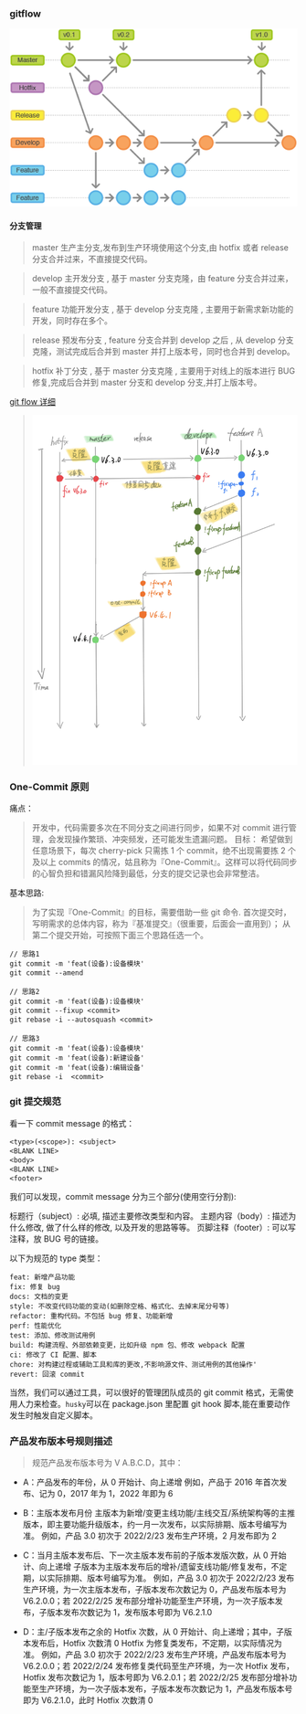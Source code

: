 ### gitflow

<img src="../images/gitflow.png" />

#### 分支管理

> master 生产主分支,发布到生产环境使用这个分支,由 hotfix 或者 release 分支合并过来，不直接提交代码。

> develop 主开发分支 , 基于 master 分支克隆，由 feature 分支合并过来，一般不直接提交代码。

> feature 功能开发分支 , 基于 develop 分支克隆 , 主要用于新需求新功能的开发，同时存在多个。

> release 预发布分支 , feature 分支合并到 develop 之后 , 从 develop 分支克隆，测试完成后合并到 master 并打上版本号，同时也合并到 develop。

> hotfix 补丁分支 , 基于 master 分支克隆 , 主要用于对线上的版本进行 BUG 修复,完成后合并到 master 分支和 develop 分支,并打上版本号。

[git flow 详细](https://juejin.cn/post/6844903997589946382)

> <img src="../images/gitflowByme.jpg" />

### One-Commit 原则

痛点：

> 开发中，代码需要多次在不同分支之间进行同步，如果不对 commit 进行管理，会发现操作繁琐、冲突频发，还可能发生遗漏问题。
> 目标：
> 希望做到任意场景下，每次 cherry-pick 只需拣 1 个 commit，绝不出现需要拣 2 个及以上 commits 的情况，姑且称为『One-Commit』。这样可以将代码同步的心智负担和错漏风险降到最低，分支的提交记录也会非常整洁。

基本思路:

> 为了实现『One-Commit』的目标，需要借助一些 git 命令.
> 首次提交时，写明需求的总体内容，称为『基准提交』（很重要，后面会一直用到）；
> 从第二个提交开始，可按照下面三个思路任选一个。

```
// 思路1
git commit -m 'feat(设备):设备模块'
git commit --amend

// 思路2
git commit -m 'feat(设备):设备模块'
git commit --fixup <commit>
git rebase -i --autosquash <commit>

// 思路3
git commit -m 'feat(设备):设备模块'
git commit -m 'feat(设备):新建设备'
git commit -m 'feat(设备):编辑设备'
git rebase -i  <commit>

```

### git 提交规范

看一下 commit message 的格式：

```
<type>(<scope>): <subject>
<BLANK LINE>
<body>
<BLANK LINE>
<footer>
```

我们可以发现，commit message 分为三个部分(使用空行分割):

标题行（subject）: 必填, 描述主要修改类型和内容。
主题内容（body）: 描述为什么修改, 做了什么样的修改, 以及开发的思路等等。
页脚注释（footer）: 可以写注释，放 BUG 号的链接。

以下为规范的 type 类型：

```
feat: 新增产品功能
fix: 修复 bug
docs: 文档的变更
style: 不改变代码功能的变动(如删除空格、格式化、去掉末尾分号等)
refactor: 重构代码。不包括 bug 修复、功能新增
perf: 性能优化
test: 添加、修改测试用例
build: 构建流程、外部依赖变更，比如升级 npm 包、修改 webpack 配置
ci: 修改了 CI 配置、脚本
chore: 对构建过程或辅助工具和库的更改,不影响源文件、测试用例的其他操作'
revert: 回滚 commit
```

当然，我们可以通过工具，可以很好的管理团队成员的 git commit 格式，无需使用人力来检查。`husky`可以在 package.json 里配置 git hook 脚本,能在重要动作发生时触发自定义脚本。

### 产品发布版本号规则描述

> 规范产品发布版本号为 V A.B.C.D，其中：

- A：产品发布的年份，从 0 开始计、向上递增
  例如，产品于 2016 年首次发布、记为 0，2017 年为 1，2022 年即为 6

- B：主版本发布月份
  主版本为新增/变更主线功能/主线交互/系统架构等的主推版本，即主要功能升级版本，约一月一次发布，以实际排期、版本号编写为准。
  例如，产品 3.0 初次于 2022/2/23 发布生产环境，2 月发布即为 2

- C：当月主版本发布后、下一次主版本发布前的子版本发版次数，从 0 开始计、向上递增
  子版本为主版本发布后的增补/遗留支线功能/修复发布，不定期，以实际排期、版本号编写为准。
  例如，产品 3.0 初次于 2022/2/23 发布生产环境，为一次主版本发布，子版本发布次数记为 0，产品发布版本号为 V6.2.0.0；若 2022/2/25 发布部分增补功能至生产环境，为一次子版本发布，子版本发布次数记为 1，发布版本号即为 V6.2.1.0

- D：主/子版本发布之余的 Hotfix 次数，从 0 开始计、向上递增；其中，子版本发布后，Hotfix 次数清 0
  Hotfix 为修复类发布，不定期，以实际情况为准。
  例如，产品 3.0 初次于 2022/2/23 发布生产环境，产品发布版本号为 V6.2.0.0；若 2022/2/24 发布修复类代码至生产环境，为一次 Hotfix 发布，Hotfix 发布次数记为 1，版本号即为 V6.2.0.1；若 2022/2/25 发布部分增补功能至生产环境，为一次子版本发布，子版本发布次数记为 1，产品发布版本号即为 V6.2.1.0，此时 Hotfix 次数清 0
